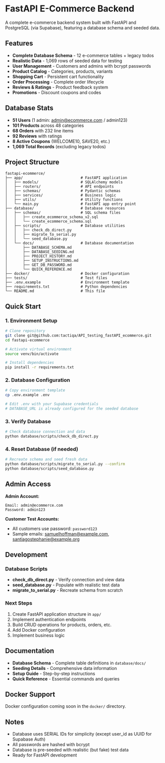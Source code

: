 # FastAPI E-Commerce Backend

A complete e-commerce backend system built with FastAPI and PostgreSQL (via Supabase), featuring a database schema and seeded data.

## Features

- **Complete Database Schema** - 12 e-commerce tables + legacy todos
- **Realistic Data** - 1,069 rows of seeded data for testing
- **User Management** - Customers and admins with bcrypt passwords
- **Product Catalog** - Categories, products, variants
- **Shopping Cart** - Persistent cart functionality
- **Order Processing** - Complete order lifecycle
- **Reviews & Ratings** - Product feedback system
- **Promotions** - Discount coupons and codes

## Database Stats

- **51 Users** (1 admin: admin@ecommerce.com / admin123)
- **101 Products** across 48 categories
- **68 Orders** with 232 line items
- **92 Reviews** with ratings
- **8 Active Coupons** (WELCOME10, SAVE20, etc.)
- **1,069 Total Records** (excluding legacy todos)

## Project Structure

```
fastapi-ecommerce/
├── app/                          # FastAPI application
│   ├── models/                   # SQLAlchemy models
│   ├── routers/                  # API endpoints
│   ├── schemas/                  # Pydantic schemas
│   ├── services/                 # Business logic
│   ├── utils/                    # Utility functions
│   └── main.py                   # FastAPI app entry point
├── database/                     # Database resources
│   ├── schemas/                  # SQL schema files
│   │   ├── create_ecommerce_schema_v2.sql
│   │   └── create_ecommerce_schema.sql
│   ├── scripts/                  # Database utilities
│   │   ├── check_db_direct.py
│   │   ├── migrate_to_serial.py
│   │   └── seed_database.py
│   └── docs/                     # Database documentation
│       ├── DATABASE_SCHEMA.md
│       ├── DATABASE_SEEDING.md
│       ├── PROJECT_HISTORY.md
│       ├── SETUP_INSTRUCTIONS.md
│       ├── GET_DB_PASSWORD.md
│       └── QUICK_REFERENCE.md
├── docker/                       # Docker configuration
├── tests/                        # Test files
├── .env.example                  # Environment template
├── requirements.txt              # Python dependencies
└── README.md                     # This file
```

## Quick Start

### 1. Environment Setup
```bash
# Clone repository
git clone git@github.com:tactiqa/API_testing_fastAPI_ecommerce.git
cd fastapi-ecommerce

# Activate virtual environment
source venv/bin/activate

# Install dependencies
pip install -r requirements.txt
```

### 2. Database Configuration
```bash
# Copy environment template
cp .env.example .env

# Edit .env with your Supabase credentials
# DATABASE_URL is already configured for the seeded database
```

### 3. Verify Database
```bash
# Check database connection and data
python database/scripts/check_db_direct.py
```

### 4. Reset Database (if needed)
```bash
# Recreate schema and seed fresh data
python database/scripts/migrate_to_serial.py --confirm
python database/scripts/seed_database.py
```

## Admin Access

**Admin Account:**
```
Email: admin@ecommerce.com
Password: admin123
```

**Customer Test Accounts:**
- All customers use password: `password123`
- Sample emails: samuelhoffman@example.com, santiagostephanie@example.org

## Development

### Database Scripts
- **check_db_direct.py** - Verify connection and view data
- **seed_database.py** - Populate with realistic test data
- **migrate_to_serial.py** - Recreate schema from scratch

### Next Steps
1. Create FastAPI application structure in `app/`
2. Implement authentication endpoints
3. Build CRUD operations for products, orders, etc.
4. Add Docker configuration
5. Implement business logic

## Documentation

- **Database Schema** - Complete table definitions in `database/docs/`
- **Seeding Details** - Comprehensive data information
- **Setup Guide** - Step-by-step instructions
- **Quick Reference** - Essential commands and queries

## Docker Support

Docker configuration coming soon in the `docker/` directory.

## Notes

- Database uses SERIAL IDs for simplicity (except user_id as UUID for Supabase Auth)
- All passwords are hashed with bcrypt
- Database is pre-seeded with realistic (but fake) test data
- Ready for FastAPI development
